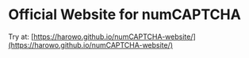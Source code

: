 # Official Website for numCAPTCHA

Try at: [https://harowo.github.io/numCAPTCHA-website/](https://harowo.github.io/numCAPTCHA-website/)
